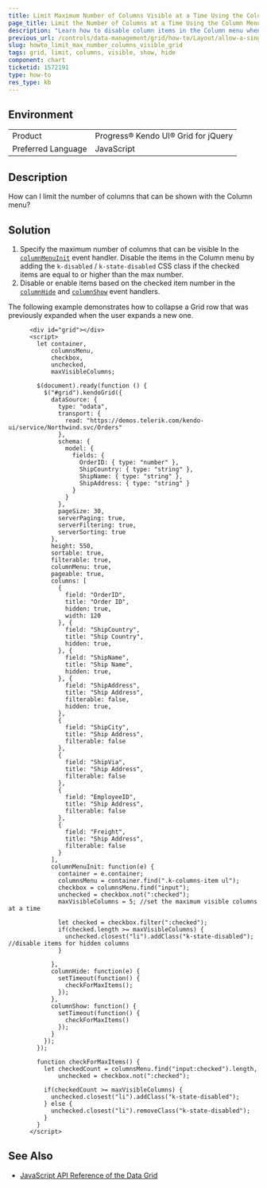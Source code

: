 ```yaml
---
title: Limit Maximum Number of Columns Visible at a Time Using the Column Menu
page_title: Limit the Number of Columns at a Time Using the Column Menu - Kendo UI for jQuery Data Grid
description: "Learn how to disable column items in the Column menu when a max number of columns is already shown"
previous_url: /controls/data-management/grid/how-to/Layout/allow-a-single-expanded-row-only
slug: howto_limit_max_number_columns_visible_grid
tags: grid, limit, columns, visible, show, hide
component: chart
ticketid: 1572191
type: how-to
res_type: kb
---
```


## Environment

<table>
 <tr>
  <td>Product</td>
  <td>Progress® Kendo UI® Grid for jQuery</td>
 </tr>
 <tr>
  <td>Preferred Language</td>
  <td>JavaScript</td>
 </tr>
</table>

## Description

How can I limit the number of columns that can be shown with the Column menu?

## Solution

1. Specify the maximum number of columns that can be visible In the [`columnMenuInit`](/api/javascript/ui/grid/events/columnmenuinit) event handler. Disable the items in the Column menu by adding the `k-disabled` / `k-state-disabled` CSS class if the checked items are equal to or higher than the max number.
1. Disable or enable items based on the checked item number in the [`columnHide`](/api/javascript/ui/grid/events/columnhide) and [`columnShow`](/kendo-ui/api/javascript/ui/grid/events/columnshow) event handlers.

The following example demonstrates how to collapse a Grid row that was previously expanded when the user expands a new one.

```dojo
      <div id="grid"></div>
      <script>
        let container,
            columnsMenu,
            checkbox,
            unchecked,
            maxVisibleColumns;

        $(document).ready(function () {
          $("#grid").kendoGrid({
            dataSource: {
              type: "odata",
              transport: {
                read: "https://demos.telerik.com/kendo-ui/service/Northwind.svc/Orders"
              },
              schema: {
                model: {
                  fields: {
                    OrderID: { type: "number" },
                    ShipCountry: { type: "string" },
                    ShipName: { type: "string" },
                    ShipAddress: { type: "string" }
                  }
                }
              },
              pageSize: 30,
              serverPaging: true,
              serverFiltering: true,
              serverSorting: true
            },
            height: 550,
            sortable: true,
            filterable: true,
            columnMenu: true,
            pageable: true,
            columns: [
              {
                field: "OrderID",
                title: "Order ID",
                hidden: true,
                width: 120
              }, {
                field: "ShipCountry",
                title: "Ship Country",
                hidden: true,
              }, {
                field: "ShipName",
                title: "Ship Name",
                hidden: true,
              }, {
                field: "ShipAddress",
                title: "Ship Address",
                filterable: false,
                hidden: true,
              },
              {
                field: "ShipCity",
                title: "Ship Address",
                filterable: false
              },
              {
                field: "ShipVia",
                title: "Ship Address",
                filterable: false
              },
              {
                field: "EmployeeID",
                title: "Ship Address",
                filterable: false
              },
              {
                field: "Freight",
                title: "Ship Address",
                filterable: false
              }
            ],
            columnMenuInit: function(e) {
              container = e.container;
              columnsMenu = container.find(".k-columns-item ul");
              checkbox = columnsMenu.find("input");
              unchecked = checkbox.not(":checked");
              maxVisibleColumns = 5; //set the maximum visible columns at a time

              let checked = checkbox.filter(":checked");
              if(checked.length >= maxVisibleColumns) {
                unchecked.closest("li").addClass("k-state-disabled"); //disable items for hidden columns
              }

            },
            columnHide: function(e) {
              setTimeout(function() {
                checkForMaxItems();
              });
            },
            columnShow: function() {
              setTimeout(function() {
                checkForMaxItems()
              });
            }
          });
        });

        function checkForMaxItems() {
          let checkedCount = columnsMenu.find("input:checked").length,
              unchecked = checkbox.not(":checked");

          if(checkedCount >= maxVisibleColumns) {
            unchecked.closest("li").addClass("k-state-disabled");
          } else {
            unchecked.closest("li").removeClass("k-state-disabled");
          }
        }
      </script>
```

## See Also

* [JavaScript API Reference of the Data Grid](/api/javascript/ui/grid)
